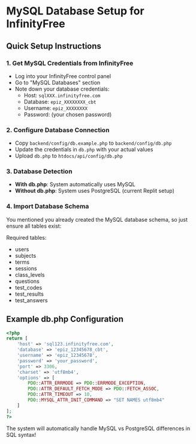 # MySQL Database Setup for InfinityFree

## Quick Setup Instructions

### 1. Get MySQL Credentials from InfinityFree
- Log into your InfinityFree control panel
- Go to "MySQL Databases" section
- Note down your database credentials:
  - Host: `sqlXXX.infinityfree.com`
  - Database: `epiz_XXXXXXXX_cbt`
  - Username: `epiz_XXXXXXXX`
  - Password: (your chosen password)

### 2. Configure Database Connection
- Copy `backend/config/db.example.php` to `backend/config/db.php`
- Update the credentials in `db.php` with your actual values
- Upload `db.php` to `htdocs/api/config/db.php`

### 3. Database Detection
- **With db.php**: System automatically uses MySQL
- **Without db.php**: System uses PostgreSQL (current Replit setup)

### 4. Import Database Schema
You mentioned you already created the MySQL database schema, so just ensure all tables exist:

Required tables:
- users
- subjects  
- terms
- sessions
- class_levels
- questions
- test_codes
- test_results
- test_answers

## Example db.php Configuration

```php
<?php
return [
    'host' => 'sql123.infinityfree.com',
    'database' => 'epiz_12345678_cbt',
    'username' => 'epiz_12345678',
    'password' => 'your_password',
    'port' => 3306,
    'charset' => 'utf8mb4',
    'options' => [
        PDO::ATTR_ERRMODE => PDO::ERRMODE_EXCEPTION,
        PDO::ATTR_DEFAULT_FETCH_MODE => PDO::FETCH_ASSOC,
        PDO::ATTR_TIMEOUT => 10,
        PDO::MYSQL_ATTR_INIT_COMMAND => "SET NAMES utf8mb4"
    ]
];
?>
```

The system will automatically handle MySQL vs PostgreSQL differences in SQL syntax!